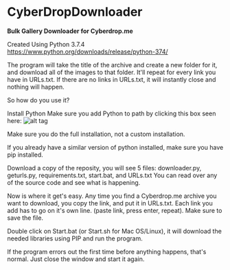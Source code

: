# CyberDropDownloader
**Bulk Gallery Downloader for Cyberdrop.me**

Created Using Python 3.7.4
https://www.python.org/downloads/release/python-374/

The program will take the title of the archive and create a new folder for it, and download all of the images to that folder. It'll repeat for every link you have in URLs.txt.
If there are no links in URLs.txt, it will instantly close and nothing will happen.



So how do you use it?

Install Python
Make sure you add Python to path by clicking this box seen here: ![alt tag](https://datatofish.com/wp-content/uploads/2018/10/0001_add_Python_to_Path.png)

Make sure you do the full installation, not a custom installation.

If you already have a similar version of python installed, make sure you have pip installed.

Download a copy of the reposity, you will see 5 files: downloader.py, geturls.py, requirements.txt, start.bat, and URLs.txt
You can read over any of the source code and see what is happening.

Now is where it get's easy. Any time you find a Cyberdrop.me archive you want to download, you copy the link, and put it in URLs.txt. 
Each link you add has to go on it's own line. (paste link, press enter, repeat). Make sure to save the file.

Double click on Start.bat (or Start.sh for Mac OS/Linux), it will download the needed libraries using PIP and run the program.

If the program errors out the first time before anything happens, that's normal. Just close the window and start it again.
